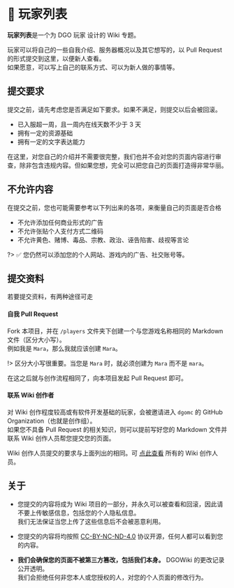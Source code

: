 <!-- community/players/list -->

# 🚶 玩家列表

**玩家列表**是一个为 DGO 玩家 设计的 Wiki 专题。

玩家可以将自己的一些自我介绍、服务器概况以及其它想写的，以 Pull Request 的形式提交到这里，以便新人查看。</br>
如果愿意，可以写上自己的联系方式、可以为新人做的事情等。

## 提交要求

提交之前，请先考虑您是否满足如下要求。如果不满足，则提交以后会被回滚。

- 已入服超一周，且一周内在线天数不少于 3 天
- 拥有一定的资源基础
- 拥有一定的文字表达能力

在这里，对您自己的介绍并不需要很完整，我们也并不会对您的页面内容进行审查，除非包含违规内容。但如果您想，完全可以把您自己的页面打造得非常华丽。

## 不允许内容

在提交之前，您也可能需要参考以下列出来的各项，来衡量自己的页面是否合格

- 不允许添加任何商业形式的广告
- 不允许张贴个人支付方式二维码
- 不允许黄色、赌博、毒品、宗教、政治、诬告陷害、歧视等言论

?> ✅ 您仍然可以添加您的个人网站、游戏内的广告、社交账号等。

## 提交资料

若要提交资料，有两种途径可走

#### 自我 Pull Request

Fork 本项目，并在 `/players` 文件夹下创建一个与您游戏名称相同的 Markdown 文件（区分大小写）。</br>
例如我是 `Mara`，那么我就应该创建 `Mara`。

!> 区分大小写很重要。当您是 `Mara` 时，就必须创建为 `Mara` 而不是 `mara`。

在这之后就与创作流程相同了，向本项目发起 Pull Request 即可。

#### 联系 Wiki 创作者

对 Wiki 创作程度较高或有软件开发基础的玩家，会被邀请进入 `dgomc` 的 GitHub Organization（也就是创作组）。</br>
如果您不具备 Pull Request 的相关知识，则可以提前写好您的 Markdown 文件并联系 Wiki 创作人员帮您提交您的页面。

Wiki 创作人员提交的要求与上面列出的相同。可 [点此查看](other/contact?id=创作者) 所有的 Wiki 创作人员。

## 关于

- 您提交的内容将成为 Wiki 项目的一部分，并永久可以被查看和回滚，因此请不要上传敏感信息，包括您的个人隐私信息。</br>
  我们无法保证当您上传了这些信息后不会被恶意利用。
- 您提交的内容将均按照 [CC-BY-NC-ND-4.0](https://creativecommons.org/licenses/by-nc-nd/4.0/) 协议开源，任何人都可以看到您的内容。

- **我们会确保您的页面不被第三方篡改，包括我们本身。** DGOWiki 的更改记录公开透明。</br>
  我们会拒绝任何非您本人或您授权的人，对您的个人页面的修改行为。
